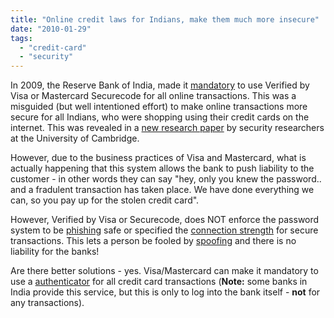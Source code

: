 ```yaml
---
title: "Online credit laws for Indians, make them much more insecure"
date: "2010-01-29"
tags: 
  - "credit-card"
  - "security"
---
```


In 2009, the Reserve Bank of India, made it [mandatory](http://www.gigathoughts.com/technology/rbi-makes-it-mandatory-for-banks-to-provide-additional-authentication-for-online-shopping.html) to use Verified by Visa or Mastercard Securecode for all online transactions. This was a misguided (but well intentioned effort) to make online transactions more secure for all Indians, who were shopping using their credit cards on the internet. This was revealed in a [new research paper](http://www.pcworld.com/businesscenter/article/187849/3d_secure_online_payment_system_not_secure_researchers_say.html) by security researchers at the University of Cambridge.

However, due to the business practices of Visa and Mastercard, what is actually happening that this system allows the bank to push liability to the customer - in other words they can say "hey, only you knew the password.. and a fradulent transaction has taken place. We have done everything we can, so you pay up for the stolen credit card".

However, Verified by Visa or Securecode, does NOT enforce the password system to be [phishing](http://en.wikipedia.org/wiki/Phishing) safe or specified the [connection strength](http://en.wikipedia.org/wiki/Transport_Layer_Security) for secure transactions. This lets a person be fooled by [spoofing](http://en.wikipedia.org/wiki/Spoofing_attack) and there is no liability for the banks!

Are there better solutions - yes. Visa/Mastercard can make it mandatory to use a [authenticator](http://en.wikipedia.org/wiki/SecurID) for all credit card transactions (**Note:** some banks in India provide this service, but this is only to log into the bank itself - **not** for any transactions).
